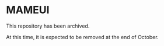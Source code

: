 
# **MAMEUI** #


This repository has been archived.

At this time, it is expected to be removed at the end of October.
